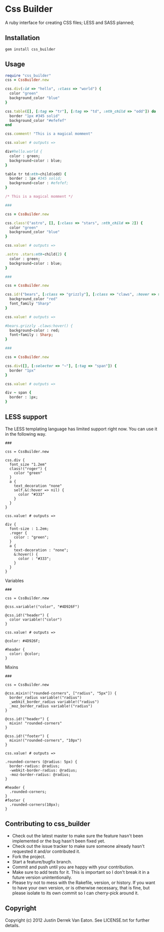 # Css Builder

A ruby interface for creating CSS files; LESS and SASS planned;

## Installation

    gem install css_builder

## Usage

```ruby
require "css_builder"
css = CssBuilder.new

css.div(:id => "hello", :class => "world") {
  color "green"
  background_color "blue"
}

css.table([], [:tag => "tr"], [:tag => "td", :nth_child => "odd"]) do
  border "1px #345 solid"
  background_color "#efefef"
end

css.comment! "This is a magical momment"

css.value! # outputs =>

div#hello.world {
  color : green;
  background-color : blue;
}

table tr td:nth-child(odd) {
  border : 1px #345 solid;
  background-color : #efefef;
}

/* This is a magical momment */

###

css = CssBuilder.new

css.class!("astro", [], [:class => "stars", :nth_child => 2]) {
  color "green"
  background_color "blue"
}

css.value! # outputs =>

.astro .stars:nth-child(2) {
  color : green;
  background-color : blue;
}

###

css = CssBuilder.new

css.id!("bears", [:class => "grizzly"], [:class => "claws", :hover => nil]) {
  background_color "red"
  font_family "Sharp"
}

css.value! # outputs =>

#bears.grizzly .claws:hover() {
  background-color : red;
  font-family : Sharp;
}

###

css = CssBuilder.new

css.div([], [:selector => "~"], [:tag => "span"]) {
  border "1px"
}

css.value! # outputs =>

div ~ span {
  border : 1px;
}
```

## LESS support

The LESS templating language has limited support right now. You can use it in the following way.

    ###

    css = CssBuilder.new

    css.div {
      font_size "1.2em"
      class!("roger") {
        color "green"
      }
      a {
        text_decoration "none"
        self.&(:hover => nil) {
          color "#333"
        } 
      }
    }

    css.value! # outputs =>

    div {
      font-size : 1.2em;
      .roger {
        color : "green";
      }
      a {
        text-decoration : "none";
        &:hover() {
          color : "#333";
        }
      }
    }

Variables

    ###

    css = CssBuilder.new

    @css.variable!("color", "#4D926F")

    @css.id!("header") {
      color variable!("color")
    }

    css.value! # outputs =>

    @color: #4D926F;

    #header {
      color: @color;
    }

Mixins

    ###

    css = CssBuilder.new

    @css.mixin!("rounded-corners", ["radius", "5px"]) {
      border_radius variable!("radius")
      _webkit_border_radius variable!("radius")
      _moz_border_radius variable!("radius")
    }

    @css.id!("header") {
      mixin! "rounded-corners"
    }

    @css.id!("footer") {
      mixin!("rounded-corners", "10px")
    }

    css.value! # outputs =>

    .rounded-corners (@radius: 5px) {
      border-radius: @radius;
      -webkit-border-radius: @radius;
      -moz-border-radius: @radius;
    }

    #header {
      .rounded-corners;
    }
    #footer {
      .rounded-corners(10px);
    }

## Contributing to css_builder
 
* Check out the latest master to make sure the feature hasn't been implemented or the bug hasn't been fixed yet.
* Check out the issue tracker to make sure someone already hasn't requested it and/or contributed it.
* Fork the project.
* Start a feature/bugfix branch.
* Commit and push until you are happy with your contribution.
* Make sure to add tests for it. This is important so I don't break it in a future version unintentionally.
* Please try not to mess with the Rakefile, version, or history. If you want to have your own version, or is otherwise necessary, that is fine, but please isolate to its own commit so I can cherry-pick around it.

## Copyright

Copyright (c) 2012 Justin Derrek Van Eaton. See LICENSE.txt for
further details.

